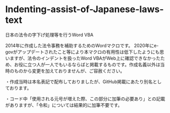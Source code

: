 # Indenting-assist-of-Japanese-laws-text
日本の法令の字下げ処理等を行うWord VBA

2014年に作成した法令事務を補助するためのWordマクロです。
2020年にe-govがアップデートされたこと等により本マクロの有用性は低下したようにも思いますが、法令のインデントを扱ったWord VBAがWeb上に確認できなかったため、お役に立つ人が一人でもいるならばと掲載するものです。作成名義以外は当時のものから変更を加えておりませんが、ご容赦ください。

・作成当時は本名表記で配布しておりましたが、GitHub掲載にあたり別名としております。

・コード中「使用される元号が増えた際、この部分に加筆の必要あり」との記載がありますが、「令和」については結果的に加筆不要です。

